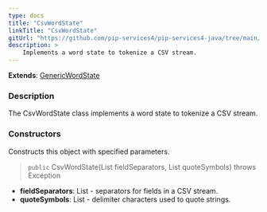 ```yaml
---
type: docs
title: "CsvWordState"
linkTitle: "CsvWordState"
gitUrl: "https://github.com/pip-services4/pip-services4-java/tree/main/pip-services4-expressions-java"
description: > 
    Implements a word state to tokenize a CSV stream.
---
```


**Extends**: [GenericWordState](../../tokenizers/generic/generic_word_state)

### Description

The CsvWordState class implements a word state to tokenize a CSV stream.

### Constructors
Constructs this object with specified parameters.

> `public` CsvWordState(List<Integer> fieldSeparators, List<Integer> quoteSymbols) throws Exception 

- **fieldSeparators**: List<Integer> - separators for fields in a CSV stream.
- **quoteSymbols**: List<Integer> - delimiter characters used to quote strings.
